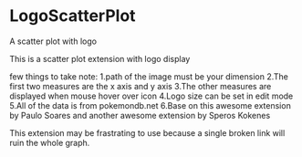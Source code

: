 # LogoScatterPlot

A scatter plot with logo

This is a scatter plot extension with logo display

few things to take note:
1.path of the image must be your dimension
2.The first two measures are the x axis and y axis
3.The other measures are displayed when mouse hover over icon
4.Logo size can be set in edit mode
5.All of the data is from pokemondb.net
6.Base on this awesome extension <Qlik Sense D3 Scatter Plot Chart> by Paulo Soares and another awesome extension <D3 Visualization Library> by Speros Kokenes

This extension may be frastrating to use because a single broken link will ruin the whole graph. 
